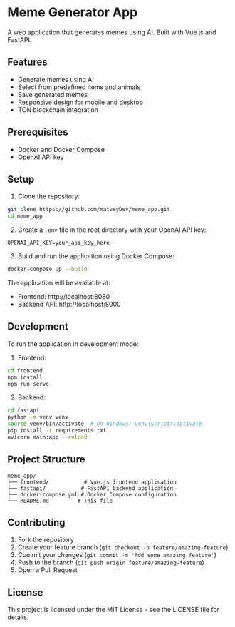 # Meme Generator App

A web application that generates memes using AI. Built with Vue.js and FastAPI.

## Features

- Generate memes using AI
- Select from predefined items and animals
- Save generated memes
- Responsive design for mobile and desktop
- TON blockchain integration

## Prerequisites

- Docker and Docker Compose
- OpenAI API key

## Setup

1. Clone the repository:
```bash
git clone https://github.com/matveyDev/meme_app.git
cd meme_app
```

2. Create a `.env` file in the root directory with your OpenAI API key:
```
OPENAI_API_KEY=your_api_key_here
```

3. Build and run the application using Docker Compose:
```bash
docker-compose up --build
```

The application will be available at:
- Frontend: http://localhost:8080
- Backend API: http://localhost:8000

## Development

To run the application in development mode:

1. Frontend:
```bash
cd frontend
npm install
npm run serve
```

2. Backend:
```bash
cd fastapi
python -m venv venv
source venv/bin/activate  # On Windows: venv\Scripts\activate
pip install -r requirements.txt
uvicorn main:app --reload
```

## Project Structure

```
meme_app/
├── frontend/           # Vue.js frontend application
├── fastapi/           # FastAPI backend application
├── docker-compose.yml # Docker Compose configuration
└── README.md         # This file
```

## Contributing

1. Fork the repository
2. Create your feature branch (`git checkout -b feature/amazing-feature`)
3. Commit your changes (`git commit -m 'Add some amazing feature'`)
4. Push to the branch (`git push origin feature/amazing-feature`)
5. Open a Pull Request

## License

This project is licensed under the MIT License - see the LICENSE file for details. 